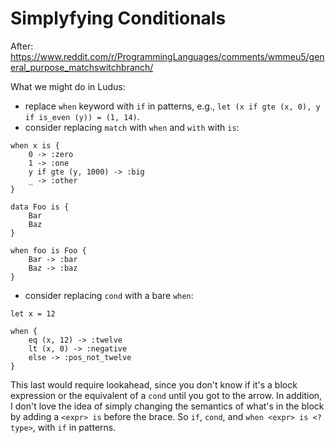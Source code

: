 # Simplyfying Conditionals

After: https://www.reddit.com/r/ProgrammingLanguages/comments/wmmeu5/general_purpose_matchswitchbranch/

What we might do in Ludus:

* replace `when` keyword with `if` in patterns, e.g., `let (x if gte (x, 0), y if is_even (y)) = (1, 14)`.
* consider replacing `match` with `when` and `with` with `is`:

```
when x is {
	0 -> :zero
	1 -> :one
	y if gte (y, 1000) -> :big
	_ -> :other
}

data Foo is {
	Bar
	Baz
}

when foo is Foo {
	Bar -> :bar
	Baz -> :baz
}
```

* consider replacing `cond` with a bare `when`:

```
let x = 12

when {
	eq (x, 12) -> :twelve
	lt (x, 0) -> :negative
	else -> :pos_not_twelve
}
```
This last would require lookahead, since you don't know if it's a block expression or the equivalent of a `cond` until you got to the arrow. 
In addition, I don't love the idea of simply changing the semantics of what's in the block by adding a `<expr> is` before the brace.
So `if`, `cond`, and `when <expr> is <?type>`, with `if` in patterns.

